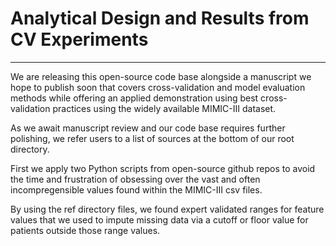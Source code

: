 # Analytical Design and Results from CV Experiments
___

We are releasing this open-source code base alongside a manuscript we hope to publish soon that covers cross-validation and model evaluation methods while offering an applied demonstration using best cross-validation practices using the widely available MIMIC-III dataset. <br>

As we await manuscript review and our code base requires further polishing, we refer users to a list of sources at the bottom of our root directory.

First we apply two Python scripts from open-source github repos to avoid the time and frustration of obsessing over the vast and often incompregensible values found within the MIMIC-III csv files.

By using the ref directory files, we found expert validated ranges for feature values that we used to impute missing data via a cutoff or floor value for patients outside those range values.

